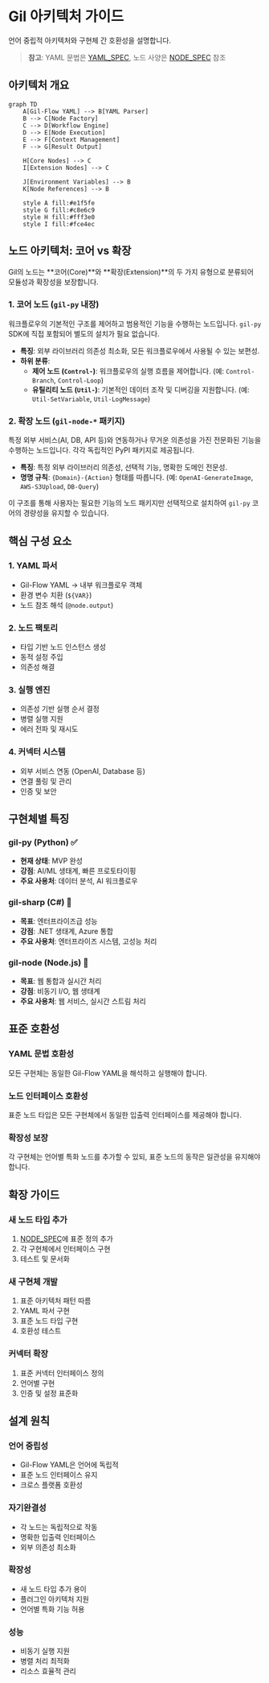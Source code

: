 # Gil 아키텍처 가이드

언어 중립적 아키텍처와 구현체 간 호환성을 설명합니다.

> **참고**: YAML 문법은 [YAML_SPEC](YAML_SPEC), 노드 사양은 [NODE_SPEC](NODE_SPEC) 참조

## 아키텍처 개요

```mermaid
graph TD
    A[Gil-Flow YAML] --> B[YAML Parser]
    B --> C[Node Factory]
    C --> D[Workflow Engine]
    D --> E[Node Execution]
    E --> F[Context Management]
    F --> G[Result Output]
    
    H[Core Nodes] --> C
    I[Extension Nodes] --> C
    
    J[Environment Variables] --> B
    K[Node References] --> B
    
    style A fill:#e1f5fe
    style G fill:#c8e6c9
    style H fill:#fff3e0
    style I fill:#fce4ec
```

## 노드 아키텍처: 코어 vs 확장

Gil의 노드는 **코어(Core)**와 **확장(Extension)**의 두 가지 유형으로 분류되어 모듈성과 확장성을 보장합니다.

### 1. 코어 노드 (`gil-py` 내장)

워크플로우의 기본적인 구조를 제어하고 범용적인 기능을 수행하는 노드입니다. `gil-py` SDK에 직접 포함되어 별도의 설치가 필요 없습니다.

- **특징**: 외부 라이브러리 의존성 최소화, 모든 워크플로우에서 사용될 수 있는 보편성.
- **하위 분류**:
    - **제어 노드 (`Control-`)**: 워크플로우의 실행 흐름을 제어합니다. (예: `Control-Branch`, `Control-Loop`)
    - **유틸리티 노드 (`Util-`)**: 기본적인 데이터 조작 및 디버깅을 지원합니다. (예: `Util-SetVariable`, `Util-LogMessage`)

### 2. 확장 노드 (`gil-node-*` 패키지)

특정 외부 서비스(AI, DB, API 등)와 연동하거나 무거운 의존성을 가진 전문화된 기능을 수행하는 노드입니다. 각각 독립적인 PyPI 패키지로 제공됩니다.

- **특징**: 특정 외부 라이브러리 의존성, 선택적 기능, 명확한 도메인 전문성.
- **명명 규칙**: `{Domain}-{Action}` 형태를 따릅니다. (예: `OpenAI-GenerateImage`, `AWS-S3Upload`, `DB-Query`)

이 구조를 통해 사용자는 필요한 기능의 노드 패키지만 선택적으로 설치하여 `gil-py` 코어의 경량성을 유지할 수 있습니다.

## 핵심 구성 요소

### 1. YAML 파서
- Gil-Flow YAML → 내부 워크플로우 객체
- 환경 변수 치환 (`${VAR}`)
- 노드 참조 해석 (`@node.output`)

### 2. 노드 팩토리
- 타입 기반 노드 인스턴스 생성
- 동적 설정 주입
- 의존성 해결

### 3. 실행 엔진
- 의존성 기반 실행 순서 결정
- 병렬 실행 지원
- 에러 전파 및 재시도

### 4. 커넥터 시스템
- 외부 서비스 연동 (OpenAI, Database 등)
- 연결 풀링 및 관리
- 인증 및 보안

## 구현체별 특징

### gil-py (Python) ✅
- **현재 상태**: MVP 완성
- **강점**: AI/ML 생태계, 빠른 프로토타이핑
- **주요 사용처**: 데이터 분석, AI 워크플로우

### gil-sharp (C#) 🚧
- **목표**: 엔터프라이즈급 성능
- **강점**: .NET 생태계, Azure 통합
- **주요 사용처**: 엔터프라이즈 시스템, 고성능 처리

### gil-node (Node.js) 🚧
- **목표**: 웹 통합과 실시간 처리
- **강점**: 비동기 I/O, 웹 생태계
- **주요 사용처**: 웹 서비스, 실시간 스트림 처리

## 표준 호환성

### YAML 문법 호환성
모든 구현체는 동일한 Gil-Flow YAML을 해석하고 실행해야 합니다.

### 노드 인터페이스 호환성
표준 노드 타입은 모든 구현체에서 동일한 입출력 인터페이스를 제공해야 합니다.

### 확장성 보장
각 구현체는 언어별 특화 노드를 추가할 수 있되, 표준 노드의 동작은 일관성을 유지해야 합니다.

## 확장 가이드

### 새 노드 타입 추가
1. [NODE_SPEC](NODE_SPEC)에 표준 정의 추가
2. 각 구현체에서 인터페이스 구현
3. 테스트 및 문서화

### 새 구현체 개발
1. 표준 아키텍처 패턴 따름
2. YAML 파서 구현
3. 표준 노드 타입 구현
4. 호환성 테스트

### 커넥터 확장
1. 표준 커넥터 인터페이스 정의
2. 언어별 구현
3. 인증 및 설정 표준화

## 설계 원칙

### 언어 중립성
- Gil-Flow YAML은 언어에 독립적
- 표준 노드 인터페이스 유지
- 크로스 플랫폼 호환성

### 자기완결성  
- 각 노드는 독립적으로 작동
- 명확한 입출력 인터페이스
- 외부 의존성 최소화

### 확장성
- 새 노드 타입 추가 용이
- 플러그인 아키텍처 지원
- 언어별 특화 기능 허용

### 성능
- 비동기 실행 지원
- 병렬 처리 최적화
- 리소스 효율적 관리